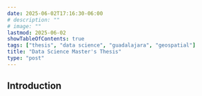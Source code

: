 ```yaml
---
date: 2025-06-02T17:16:30-06:00
# description: ""
# image: ""
lastmod: 2025-06-02
showTableOfContents: true
tags: ["thesis", "data science", "guadalajara", "geospatial"]
title: "Data Science Master's Thesis"
type: "post"
---
```


## Introduction

